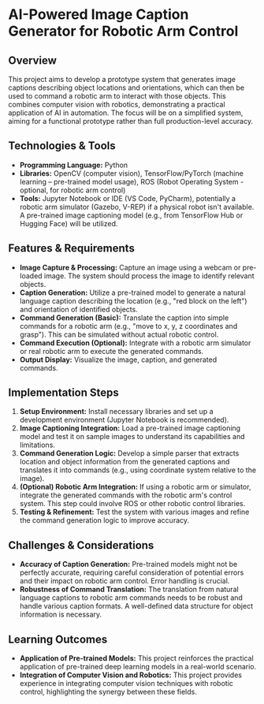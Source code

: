 # AI-Powered Image Caption Generator for Robotic Arm Control

## Overview
This project aims to develop a prototype system that generates image captions describing object locations and orientations, which can then be used to command a robotic arm to interact with those objects.  This combines computer vision with robotics, demonstrating a practical application of AI in automation.  The focus will be on a simplified system, aiming for a functional prototype rather than full production-level accuracy.

## Technologies & Tools
- **Programming Language:** Python
- **Libraries:** OpenCV (computer vision), TensorFlow/PyTorch (machine learning – pre-trained model usage), ROS (Robot Operating System - optional, for robotic arm control)
- **Tools:**  Jupyter Notebook or IDE (VS Code, PyCharm), potentially a robotic arm simulator (Gazebo, V-REP) if a physical robot isn't available.  A pre-trained image captioning model (e.g., from TensorFlow Hub or Hugging Face) will be utilized.


## Features & Requirements
- **Image Capture & Processing:** Capture an image using a webcam or pre-loaded image.  The system should process the image to identify relevant objects.
- **Caption Generation:**  Utilize a pre-trained model to generate a natural language caption describing the location (e.g., "red block on the left") and orientation of identified objects.
- **Command Generation (Basic):**  Translate the caption into simple commands for a robotic arm (e.g., "move to x, y, z coordinates and grasp").  This can be simulated without actual robotic control.
- **Command Execution (Optional):** Integrate with a robotic arm simulator or real robotic arm to execute the generated commands.
- **Output Display:** Visualize the image, caption, and generated commands.

## Implementation Steps
1. **Setup Environment:** Install necessary libraries and set up a development environment (Jupyter Notebook is recommended).
2. **Image Captioning Integration:** Load a pre-trained image captioning model and test it on sample images to understand its capabilities and limitations.
3. **Command Generation Logic:**  Develop a simple parser that extracts location and object information from the generated captions and translates it into commands (e.g., using coordinate system relative to the image).
4. **(Optional) Robotic Arm Integration:** If using a robotic arm or simulator, integrate the generated commands with the robotic arm's control system.  This step could involve ROS or other robotic control libraries.
5. **Testing & Refinement:** Test the system with various images and refine the command generation logic to improve accuracy.


## Challenges & Considerations
- **Accuracy of Caption Generation:** Pre-trained models might not be perfectly accurate, requiring careful consideration of potential errors and their impact on robotic arm control.  Error handling is crucial.
- **Robustness of Command Translation:** The translation from natural language captions to robotic arm commands needs to be robust and handle various caption formats.  A well-defined data structure for object information is necessary.

## Learning Outcomes
- **Application of Pre-trained Models:**  This project reinforces the practical application of pre-trained deep learning models in a real-world scenario.
- **Integration of Computer Vision and Robotics:**  This project provides experience in integrating computer vision techniques with robotic control, highlighting the synergy between these fields.


